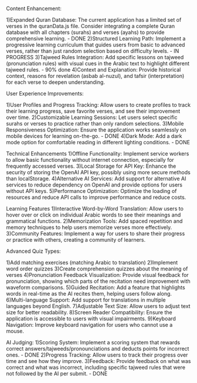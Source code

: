 
Content Enhancement:

1)Expanded Quran Database: The current application has a limited set of verses in the quranData.js file. Consider integrating a complete Quran database with all chapters (surahs) and verses (ayahs) to provide comprehensive learning. - DONE
2)Structured Learning Path: Implement a progressive learning curriculum that guides users from basic to advanced verses, rather than just random selection based on difficulty levels. - IN PROGRESS
3)Tajweed Rules Integration: Add specific lessons on tajweed (pronunciation rules) with visual cues in the Arabic text to highlight different tajweed rules. - 90% done
4)Context and Explanation: Provide historical context, reasons for revelation (asbab al-nuzul), and tafsir (interpretation) for each verse to deepen understanding.

User Experience Improvements:

1)User Profiles and Progress Tracking: Allow users to create profiles to track their learning progress, save favorite verses, and see their improvement over time.
2)Customizable Learning Sessions: Let users select specific surahs or verses to practice rather than only random selections.
3)Mobile Responsiveness Optimization: Ensure the application works seamlessly on mobile devices for learning on-the-go. - DONE
4)Dark Mode: Add a dark mode option for comfortable reading in different lighting conditions. - DONE

Technical Enhancements
1)Offline Functionality: Implement service workers to allow basic functionality without internet connection, especially for frequently accessed verses.
3)Local Storage for API Key: Enhance the security of storing the OpenAI API key, possibly using more secure methods than localStorage.
4)Alternative AI Services: Add support for alternative AI services to reduce dependency on OpenAI and provide options for users without API keys.
5)Performance Optimization: Optimize the loading of resources and reduce API calls to improve performance and reduce costs.

Learning Features
1)Interactive Word-by-Word Translation: Allow users to hover over or click on individual Arabic words to see their meanings and grammatical functions.
2)Memorization Tools: Add spaced repetition and memory techniques to help users memorize verses more effectively.
3)Community Features: Implement a way for users to share their progress or practice with others, creating a community of learners.

Advanced Quiz Types:

1)Add matching exercises (matching Arabic to translation)
2)Implement word order quizzes
3)Create comprehension quizzes about the meaning of verses
4)Pronunciation Feedback Visualization: Provide visual feedback for pronunciation, showing which parts of the recitation need improvement with waveform comparisons.
5)Guided Recitation: Add a feature that highlights words in real-time as the AI recites them, helping users follow along.
6)Multi-language Support: Add support for translations in multiple languages beyond English.
7)Adjustable Text Size: Allow users to adjust text size for better readability.
8)Screen Reader Compatibility: Ensure the application is accessible to users with visual impairments.
9)Keyboard Navigation: Improve keyboard navigation for users who cannot use a mouse.


AI Judging:
1)Scoring System: Implement a scoring system that rewards correct answers/tajweeds/pronounciations and deducts points for incorrect ones. - DONE
2)Progress Tracking: Allow users to track their progress over time and see how they improve.
3)Feedback: Provide feedback on what was correct and what was incorrect, including specific tajweed rules that were not followed by the AI per submit. - DONE
